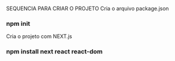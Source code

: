 SEQUENCIA PARA CRIAR O PROJETO
Cria o arquivo package.json
### npm init

Cria o projeto com NEXT.js
### npm install next react react-dom